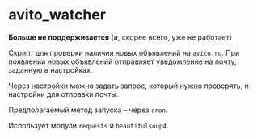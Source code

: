 # avito_watcher

**Больше не поддерживается** (и, скорее всего, уже не работает)

Скрипт для проверки наличия новых объявлений на `avito.ru`. При появлении новых объявлений отправляет 
уведомление на почту, заданную в настройках.

Через настройки можно задать запрос, который нужно проверять, и настройки для отправки почты.

Предполагаемый метод запуска – через `cron`.

Использует модули `requests` и `beautifulsoup4`.
